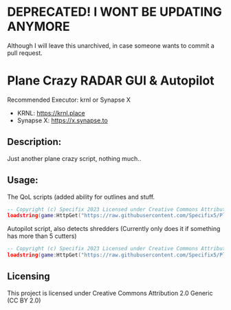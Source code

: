 # DEPRECATED! I WONT BE UPDATING ANYMORE
Although I will leave this unarchived, in case someone wants to commit a pull request.

# Plane Crazy RADAR GUI & Autopilot
Recommended Executor: krnl or Synapse X

* KRNL: https://krnl.place
* Synapse X: https://x.synapse.to

## Description:
Just another plane crazy script, nothing much..
## Usage:
The QoL scripts (added ability for outlines and stuff.
```lua
-- Copyright (c) Specifix 2023 Licensed under Creative Commons Attribution 2.0 Generic (CC BY 2.0)
loadstring(game:HttpGet("https://raw.githubusercontent.com/Specifix5/Plane-Crazy-Tracker/main/radar-gui.lua"))();
```
Autopilot script, also detects shredders (Currently only does it if something has more than 5 cutters)
```lua
-- Copyright (c) Specifix 2023 Licensed under Creative Commons Attribution 2.0 Generic (CC BY 2.0)
loadstring(game:HttpGet("https://raw.githubusercontent.com/Specifix5/Plane-Crazy-Tracker/main/autopilot.lua"))();
```
## Licensing
This project is licensed under Creative Commons Attribution 2.0 Generic (CC BY 2.0)
